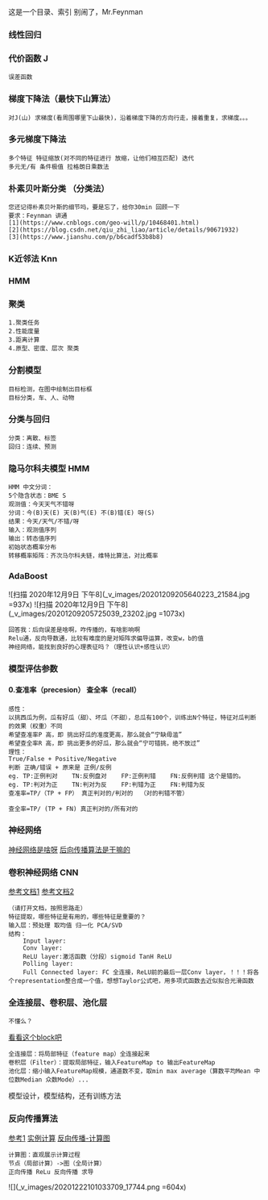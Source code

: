 这是一个目录、索引
别闹了，Mr.Feynman 
### 线性回归
### 代价函数 J
    误差函数
### 梯度下降法（最快下山算法）
    对J(山) 求梯度(看周围哪里下山最快)，沿着梯度下降的方向行走，接着重复，求梯度。。。
### 多元梯度下降法
    多个特征 特征缩放(对不同的特征进行 放缩，让他们相互匹配) 迭代
    多元无/有 条件极值 拉格朗日乘数法
### 朴素贝叶斯分类 （分类法）
    您还记得朴素贝叶斯的细节吗，要是忘了，给你30min 回顾一下
    要求：Feynman 讲通
    [1](https://www.cnblogs.com/geo-will/p/10468401.html)
    [2](https://blog.csdn.net/qiu_zhi_liao/article/details/90671932)
    [3](https://www.jianshu.com/p/b6cadf53b8b8)
### K近邻法 Knn
### HMM
### 聚类
    1.聚类任务
    2.性能度量
    3.距离计算
    4.原型、密度、层次 聚类
### 分割模型
    目标检测，在图中绘制出目标框
    目标分类，车、人、动物
### 分类与回归
    分类：离散、标签
    回归：连续、预测
### 隐马尔科夫模型 HMM
    HMM 中文分词：
	5个隐含状态：BME S
	观测值：今天天气不错呀
	分词：今(B)天(E) 天(B)气(E) 不(B)错(E) 呀(S)
	结果：今天/天气/不错/呀
	输入：观测值序列
	输出：转态值序列
	初始状态概率分布
	转移概率矩阵：齐次马尔科夫链，维特比算法，对比概率
### AdaBoost
![扫描 2020年12月9日 下午8](_v_images/20201209205640223_21584.jpg =937x)
![扫描 2020年12月9日 下午8](_v_images/20201209205725039_23202.jpg =1073x)

    回答我：后向误差是啥啊，咋传播的，有啥影响啊
    Relu通，反向导数通，比较有难度的是对矩阵求偏导运算，改变w，b的值
    神经网络，能找到良好的心理表征吗？（理性认识+感性认识）
### 模型评估参数
#### 0.查准率（precesion） 查全率（recall）
    感性：
    以挑西瓜为例，瓜有好瓜（甜）、坏瓜（不甜），总瓜有100个，训练出N个特征，特征对瓜判断的效果（权重）不同
    希望查准率P 高，即 挑出好瓜的准度更高，那么就会“宁缺毋滥”
    希望查全率R 高，即 挑出更多的好瓜，那么就会“宁可错挑，绝不放过”
    理性：
    True/False + Positive/Negative
    判断 正确/错误 + 原来是 正例/反例
    eg. TP:正例判对    TN:反例盘对    FP:正例判错    FN:反例判错 这个是错的。
    eg. TP:判对为正    TN:判对为反    FP:判错为正    FN:判错为反 
    查准率=TP/（TP + FP） 真正判对的/判对的  （对的判错不管）
    
    查全率=TP/ (TP + FN) 真正判对的/所有对的
### 神经网络
[神经网络是啥呀](https://www.cnblogs.com/maybe2030/p/5597716.html)
[后向传播算法是干嘛的](https://www.cnblogs.com/charlotte77/p/5629865.html)

### 卷积神经网络 CNN
[参考文档1](https://www.cnblogs.com/wj-1314/p/9593364.html)
[参考文档2](https://www.jianshu.com/p/1ea2949c0056)
    
    （请打开文档，按照思路走）
    特征提取，哪些特征是有用的，哪些特征是重要的？
    输入层：预处理 取均值 归一化 PCA/SVD
    结构：
        Input layer:
        Conv layer:
        ReLU layer:激活函数（分段）sigmoid TanH ReLU
        Polling layer:
        Full Connected layer: FC 全连接，ReLU前的最后一层Conv layer，！！！将各个representation整合成一个值，想想Taylor公式吧，用多项式函数去近似拟合光滑函数
### 全连接层、卷积层、池化层
    不懂么？
[看看这个block吧](https://blog.csdn.net/m0_37407756/article/details/80904580)

    全连接层：将局部特征（feature map）全连接起来
    卷积层（Filter）：提取局部特征，输入FeatureMap to 输出FeatureMap
    池化层：缩小输入FeatureMap规模，通道数不变，取min max average（算数平均Mean 中位数Median 众数Mode）...

模型设计，模型结构，还有训练方法
### 反向传播算法
[参考1](https://zhuanlan.zhihu.com/p/79657669)
[实例计算](https://www.cnblogs.com/charlotte77/p/5629865.html)
[反向传播-计算图](https://blog.csdn.net/wzw12315/article/details/80856698)

    计算图：直观展示计算过程
    节点（局部计算）->图（全局计算）
    正向传播 ReLu 反向传播 求导
![](_v_images/20201222101033709_17744.png =604x)





